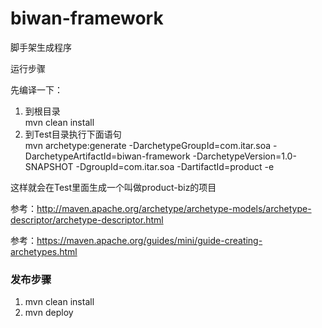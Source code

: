 # biwan-framework

脚手架生成程序

运行步骤

先编译一下：

1. 到根目录  
   mvn clean  install
2. 到Test目录执行下面语句  
   mvn archetype:generate -DarchetypeGroupId=com.itar.soa -DarchetypeArtifactId=biwan-framework -DarchetypeVersion=1.0-SNAPSHOT -DgroupId=com.itar.soa -DartifactId=product -e


这样就会在Test里面生成一个叫做product-biz的项目


参考：http://maven.apache.org/archetype/archetype-models/archetype-descriptor/archetype-descriptor.html  

参考：https://maven.apache.org/guides/mini/guide-creating-archetypes.html

### 发布步骤
1. mvn clean install
2. mvn deploy